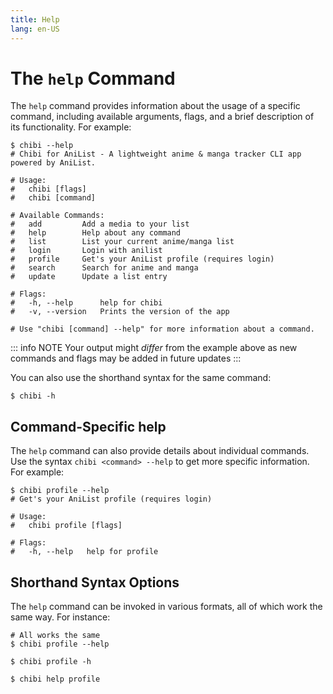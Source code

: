 ```yaml
---
title: Help
lang: en-US
---
```


# The `help` Command
The `help` command provides information about the usage of a specific command, including available arguments, flags, and a brief description of its functionality. For example:

```shell
$ chibi --help
# Chibi for AniList - A lightweight anime & manga tracker CLI app powered by AniList.

# Usage:
#   chibi [flags]
#   chibi [command]

# Available Commands:
#   add         Add a media to your list
#   help        Help about any command
#   list        List your current anime/manga list
#   login       Login with anilist
#   profile     Get's your AniList profile (requires login)
#   search      Search for anime and manga
#   update      Update a list entry

# Flags:
#   -h, --help      help for chibi
#   -v, --version   Prints the version of the app

# Use "chibi [command] --help" for more information about a command.
```

::: info NOTE
Your output might _differ_ from the example above as new commands and flags may be added in future updates
:::

You can also use the shorthand syntax for the same command:
```shell
$ chibi -h
```

## Command-Specific help
The `help` command can also provide details about individual commands. Use the syntax `chibi <command> --help` to get more specific information. For example:
```shell
$ chibi profile --help
# Get's your AniList profile (requires login)

# Usage:
#   chibi profile [flags]

# Flags:
#   -h, --help   help for profile
```

## Shorthand Syntax Options
The `help` command can be invoked in various formats, all of which work the same way. For instance:
```shell
# All works the same
$ chibi profile --help

$ chibi profile -h

$ chibi help profile
```